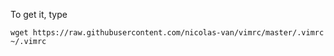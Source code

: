 To get it, type

    wget https://raw.githubusercontent.com/nicolas-van/vimrc/master/.vimrc ~/.vimrc
